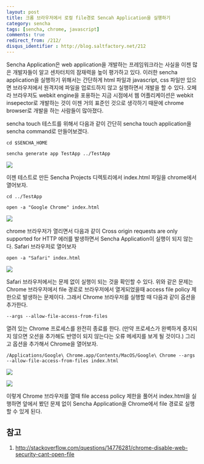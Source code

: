 ```yaml
---
layout: post
title: 크롬 브라우저에서 로컬 file경로 Sencah Application을 실행하기
category: sencha
tags: [sencha, chrome, javascript]
comments: true
redirect_from: /212/
disqus_identifier : http://blog.saltfactory.net/212
---
```


Sencha Application은 web application을 개발하는 프레임워크라는 사실을 이젠 많은 개발자들이 알고 센차터치의 잠재력을 높이 평가하고 있다. 이러한 sencha application을 실행하기 위해서는 간단하게 html 파일과 javascript, css 파일만 있으면 브라우저에서 원격지에 파일을 업로드하지 않고 실행하면서 개발을 할 수 있다. 오페라 브라우저도 webkit engine을 포용하는 지금 시점에서 웹 어플리케이션은 webkit insepector로 개발하는 것이 이젠 거의 표준인 것으로 생각하기 때문에 chrome browser로 개발을 하는 사람들이 많아졌다.

<!--more-->

sencha touch 테스트를 위해서 다음과 같이 간단히 sencha touch application을 sencha command로 만들어보겠다.

```
cd $SENCHA_HOME
```

```
sencha generate app TestApp ../TestApp
```

![](https://hbn-blog-assets.s3.ap-northeast-2.amazonaws.com/04baefae-3edc-4377-b448-746dcd28ecd4)

이젠 테스트로 만든 Sencha Projects 디렉토리에서 index.html 파일을 chrome에서 열어보자.

```
cd ../TestApp
```

```
open -a "Google Chrome" index.html
```

![](https://hbn-blog-assets.s3.ap-northeast-2.amazonaws.com/190afcad-2447-4b65-bd17-489c6965a02f)

chrome 브라우저가 열리면서 다음과 같이 Cross origin requests are only supported for HTTP 에러를 발생하면서 Sencha Application이 실행이 되지 않는다. Safari 브라우저로 열어보자

```
open -a "Safari" index.html
```

![](https://hbn-blog-assets.s3.ap-northeast-2.amazonaws.com/448f4d7d-b7ce-4516-973e-08de24f2ab64)

Safari 브라우저에서는 문제 없이 실행이 되는 것을 확인할 수 있다. 위와 같은 문제는 Chrome 브라우저에서 file 경로로 브라우저에서 열게되었을때 access file policy 제한으로 발생하는 문제이다. 그래서 Chrome 브라우저를 실행할 때 다음과 같이 옵션을 추가한다.

```
--args --allow-file-access-from-files
```

열려 있는 Chrome 프로세스를 완전히 종료를 한다. (만약 프로세스가 완벽하게 중지되지 않으면 오션을 추가해도 반영이 되지 않는다는 오류 메세지를 보게 될 것이다.) 그리고 옵션을 추가해서 Chrome을 열어보자.

```
/Applications/Google\ Chrome.app/Contents/MacOS/Google\ Chrome --args --allow-file-access-from-files index.html
```

![](https://hbn-blog-assets.s3.ap-northeast-2.amazonaws.com/dac7cb61-e780-45ff-b217-2ddbd69416cd)

![](https://hbn-blog-assets.s3.ap-northeast-2.amazonaws.com/1ac3ebf2-b235-4f6d-b6d8-0c702e6dd374)

이렇게 Chrome 브라우저를 열때 file access policy 제한을 풀어서 index.html을 실행하면 앞에서 봤던 문제 없이 Sencha Application을 Chrome에서 file 경로로 실행할 수 있게 된다.

## 참고

1. http://stackoverflow.com/questions/14776281/chrome-disable-web-security-cant-open-file

